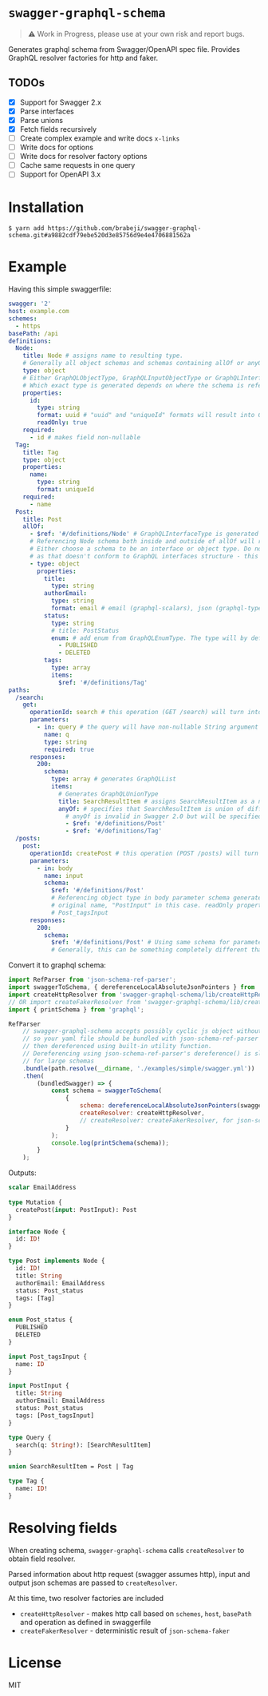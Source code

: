 # `swagger-graphql-schema`

> ⚠️ Work in Progress, please use at your own risk and report bugs.

Generates graphql schema from Swagger/OpenAPI spec file. Provides GraphQL resolver factories for http and faker.

## TODOs

- [x] Support for Swagger 2.x
- [x] Parse interfaces
- [x] Parse unions
- [x] Fetch fields recursively
- [ ] Create complex example and write docs `x-links`
- [ ] Write docs for options
- [ ] Write docs for resolver factory options
- [ ] Cache same requests in one query
- [ ] Support for OpenAPI 3.x

# Installation

	$ yarn add https://github.com/brabeji/swagger-graphql-schema.git#a9882cdf79ebe520d3e85756d9e4e4706881562a

# Example

Having this simple swaggerfile:

```yaml
swagger: '2'
host: example.com
schemes:
  - https
basePath: /api
definitions:
  Node:
    title: Node # assigns name to resulting type.
    # Generally all object schemas and schemas containing allOf or anyOf should have a title to avoid errors.
    type: object
    # Either GraphQLObjectType, GraphQLInputObjectType or GraphQLInterfaceType is be generated from object schema.
    # Which exact type is generated depends on where the schema is referenced. Explanation is below.
    properties:
      id:
        type: string
        format: uuid # "uuid" and "uniqueId" formats will result into GraphQLID
        readOnly: true
    required:
      - id # makes field non-nullable
  Tag:
    title: Tag
    type: object
    properties:
      name:
        type: string
        format: uniqueId
    required:
      - name
  Post:
    title: Post
    allOf:
      - $ref: '#/definitions/Node' # GraphQLInterfaceType is generated when object schema is encountered under allOf
      # Referencing Node schema both inside and outside of allOf will result in duplicate type name error.
      # Either choose a schema to be an interface or object type. Do not nest interfaces using allOf or anyOf
      # as that doesn't conform to GraphQL interfaces structure - this may be solved by flattening allOf in future.
      - type: object
        properties:
          title:
            type: string
          authorEmail:
            type: string
            format: email # email (graphql-scalars), json (graphql-type-json) TODO: date, time, date-time (graphql-iso-date)
          status:
            type: string
            # title: PostStatus
            enum: # add enum from GraphQLEnumType. The type will by default be named Post_status unless a different name is specified by title.
              - PUBLISHED
              - DELETED
          tags:
            type: array
            items:
              $ref: '#/definitions/Tag'
paths:
  /search:
    get:
      operationId: search # this operation (GET /search) will turn into a query named "search"
      parameters:
        - in: query # the query will have non-nullable String argument named "query"
          name: q
          type: string
          required: true
      responses:
        200:
          schema:
            type: array # generates GraphQLList
            items:
              # Generates GraphQLUnionType
              title: SearchResultItem # assigns SearchResultItem as a name to the union type
              anyOf: # specifies that SearchResultItem is union of different types.
                # anyOf is invalid in Swagger 2.0 but will be specified in OpenAPI 3.x, see readme TODOs
                - $ref: '#/definitions/Post'
                - $ref: '#/definitions/Tag'
  /posts:
    post:
      operationId: createPost # this operation (POST /posts) will turn into a mutation named "createPost"
      parameters:
        - in: body
          name: input
          schema:
            $ref: '#/definitions/Post'
            # Referencing object type in body parameter schema generates GraphQLInputObjectType with "Input" appended to
            # original name, "PostInput" in this case. readOnly properties are removed.
            # Post_tagsInput
      responses:
        200:
          schema:
            $ref: '#/definitions/Post' # Using same schema for parameter and response conforms to some REST recommendations and isn't required.
            # Generally, this can be something completely different than Post.
```

Convert it to graphql schema:

```javascript
import RefParser from 'json-schema-ref-parser';
import swaggerToSchema, { dereferenceLocalAbsoluteJsonPointers } from 'swagger-graphql-schema';
import createHttpResolver from 'swagger-graphql-schema/lib/createHttpResolver';
// OR import createFakerResolver from 'swagger-graphql-schema/lib/createFakerResolver';
import { printSchema } from 'graphql';

RefParser
	// swagger-graphql-schema accepts possibly cyclic js object without json pointers
	// so your yaml file should be bundled with json-schema-ref-parser and
	// then dereferenced using built-in utility function.
	// Dereferencing using json-schema-ref-parser's dereference() is slow
	// for large schemas
	.bundle(path.resolve(__dirname, './examples/simple/swagger.yml'))
	.then(
		(bundledSwagger) => {
			const schema = swaggerToSchema(
				{ 
					schema: dereferenceLocalAbsoluteJsonPointers(swagger), 
					createResolver: createHttpResolver, 
					// createResolver: createFakerResolver, for json-schema-faker data 
				}
			);
			console.log(printSchema(schema));
		}
	);
```

Outputs:

```graphql
scalar EmailAddress
    
type Mutation {
  createPost(input: PostInput): Post
}

interface Node {
  id: ID!
}

type Post implements Node {
  id: ID!
  title: String
  authorEmail: EmailAddress
  status: Post_status
  tags: [Tag]
}

enum Post_status {
  PUBLISHED
  DELETED
}

input Post_tagsInput {
  name: ID
}

input PostInput {
  title: String
  authorEmail: EmailAddress
  status: Post_status
  tags: [Post_tagsInput]
}

type Query {
  search(q: String!): [SearchResultItem]
}

union SearchResultItem = Post | Tag

type Tag {
  name: ID!
}
```

# Resolving fields

When creating schema, `swagger-graphql-schema` calls `createResolver` to obtain field resolver.

Parsed information about http request (swagger assumes http), input and output json schemas are passed to `createResolver`.

At this time, two resolver factories are included

- `createHttpResolver` - makes http call based on `schemes`, `host`, `basePath` and operation as defined in swaggerfile
- `createFakerResolver` - deterministic result of `json-schema-faker`

# License

MIT
